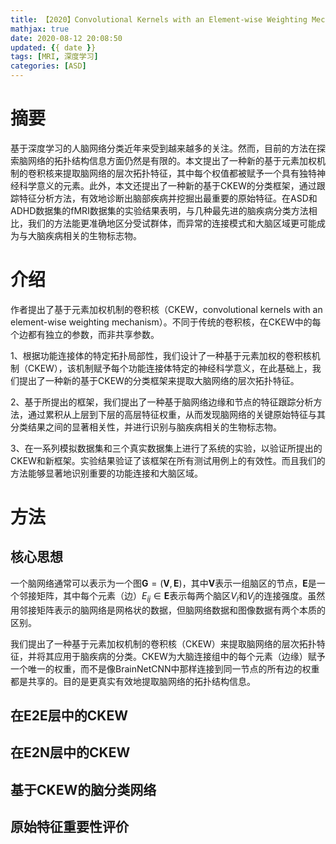 ```yaml
---
title: 【2020】Convolutional Kernels with an Element-wise Weighting Mechanism for Identifying Abnormal Brain Connectivity Patterns
mathjax: true
date: 2020-08-12 20:08:50
updated: {{ date }}
tags: [MRI, 深度学习]
categories: [ASD]
---
```


# 摘要

基于深度学习的人脑网络分类近年来受到越来越多的关注。然而，目前的方法在探索脑网络的拓扑结构信息方面仍然是有限的。本文提出了一种新的基于元素加权机制的卷积核来提取脑网络的层次拓扑特征，其中每个权值都被赋予一个具有独特神经科学意义的元素。此外，本文还提出了一种新的基于CKEW的分类框架，通过跟踪特征分析方法，有效地诊断出脑部疾病并挖掘出最重要的原始特征。在ASD和ADHD数据集的fMRI数据集的实验结果表明，与几种最先进的脑疾病分类方法相比，我们的方法能更准确地区分受试群体，而异常的连接模式和大脑区域更可能成为与大脑疾病相关的生物标志物。

# 介绍

作者提出了基于元素加权机制的卷积核（CKEW，convolutional kernels with an element-wise weighting mechanism）。不同于传统的卷积核，在CKEW中的每个边都有独立的参数，而非共享参数。

1、根据功能连接体的特定拓扑局部性，我们设计了一种基于元素加权的卷积核机制（CKEW），该机制赋予每个功能连接体特定的神经科学意义，在此基础上，我们提出了一种新的基于CKEW的分类框架来提取大脑网络的层次拓扑特征。

2、基于所提出的框架，我们提出了一种基于脑网络边缘和节点的特征跟踪分析方法，通过累积从上层到下层的高层特征权重，从而发现脑网络的关键原始特征与其分类结果之间的显著相关性，并进行识别与脑疾病相关的生物标志物。

3、在一系列模拟数据集和三个真实数据集上进行了系统的实验，以验证所提出的CKEW和新框架。实验结果验证了该框架在所有测试用例上的有效性。而且我们的方法能够显著地识别重要的功能连接和大脑区域。

# 方法

## 核心思想

一个脑网络通常可以表示为一个图$\mathbf{G}=(\mathbf{V}, \mathbf{E})$，其中$\mathbf{V}$表示一组脑区的节点，$\mathbf{E}$是一个邻接矩阵，其中每个元素（边）$E_{i j} \in \mathbf{E}$表示每两个脑区$V_{i}$和$V_{j}$的连接强度。虽然用邻接矩阵表示的脑网络是网格状的数据，但脑网络数据和图像数据有两个本质的区别。

我们提出了一种基于元素加权机制的卷积核（CKEW）来提取脑网络的层次拓扑特征，并将其应用于脑疾病的分类。CKEW为大脑连接组中的每个元素（边缘）赋予一个唯一的权重，而不是像BrainNetCNN中那样连接到同一节点的所有边的权重都是共享的。目的是更真实有效地提取脑网络的拓扑结构信息。

## 在E2E层中的CKEW

## 在E2N层中的CKEW

## 基于CKEW的脑分类网络

## 原始特征重要性评价